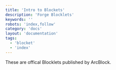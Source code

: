 ```yaml
---
title: 'Intro to Blockets'
description: 'Forge Blocklets'
keywords: ''
robots: 'index,follow'
category: 'docs'
layout: 'documentation'
tags:
  - 'blocket'
  - 'index'
---
```


These are offical Blocklets published by ArcBlock.
